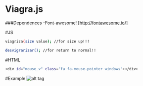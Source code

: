 # Viagra.js

###Dependences 
  -Font-awesome! [http://fontawesome.io/]

#JS
```sh
viagriza(size value); //for size up!!!

desvigrarizar(); //for return to normal!! 
```

#HTML
```sh
<div id="mouse_v" class="fa fa-mouse-pointer windows"></div>
```
#Example
![alt tag](https://i.gyazo.com/5dad22d07d75fe96e4f804d81ed4fd3b.gif)
